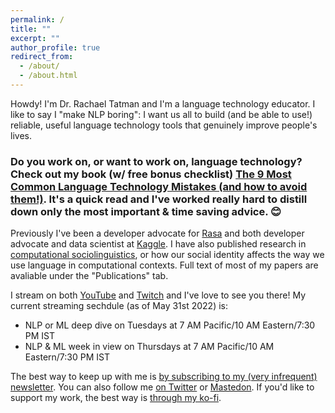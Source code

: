 ```yaml
---
permalink: /
title: ""
excerpt: ""
author_profile: true
redirect_from: 
  - /about/
  - /about.html
---
```

Howdy! I'm Dr. Rachael Tatman and I'm a language technology educator. I like to say I "make NLP boring": I want us all to build (and be able to use!) reliable, useful language technology tools that genuinely improve people's lives.

### Do you work on, or want to work on, language technology? Check out my book (w/ free bonus checklist) [The 9 Most Common Language Technology Mistakes (and how to avoid them!)](https://ko-fi.com/s/ba37783585). It's a quick read and I've worked really hard to distill down only the most important & time saving advice. 😊

Previously I've been a developer advocate for [Rasa](https://rasa.com/) and both developer advocate and data scientist at [Kaggle](https://www.kaggle.com/rtatman). I have also published research in [computational sociolinguistics](https://makingnoiseandhearingthings.com/2017/06/13/what-is-computational-sociolinguistics-and-whos-doing-it/), or how our social identity affects the way we use language in computational contexts. Full text of most of my papers are avaliable under the "Publications" tab.

I stream on both [YouTube](https://www.youtube.com/c/RachaelTatmanNLP) and [Twitch](https://www.twitch.tv/rctatman/)  and I've love to see you there! My current streaming sechdule (as of May 31st 2022) is: 

- NLP or ML deep dive on Tuesdays at 7 AM Pacific/10 AM Eastern/7:30 PM IST
- NLP & ML week in view on Thursdays at 7 AM Pacific/10 AM Eastern/7:30 PM IST

The best way to keep up with me is [by subscribing to my (very infrequent) newsletter](https://tinyletter.com/rctatman). You can also follow me [on Twitter](https://twitter.com/rctatman) or [Mastedon](https://mastodon.rctatman.com/@rctatman). If you'd like to support my work, the best way is [through my ko-fi](https://ko-fi.com/rctatman/tiers).
